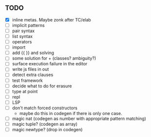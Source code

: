 
## TODO

- [x] inline metas.  Maybe zonk after TC/elab
- [ ] implicit patterns
- [ ] pair syntax
- [ ] list syntax
- [ ] operators
- [ ] import
- [ ] add {{ }} and solving
- [ ] some solution for + (classes? ambiguity?)
- [ ] surface execution failure in the editor
- [ ] write js files in out
- [ ] detect extra clauses
- [ ] test framework
- [ ] decide what to do for erasure
- [ ] type at point
- [ ] repl
- [ ] LSP
- [ ] don't match forced constructors
  - maybe do this in codegen if there is only one case.
- [ ] magic nat (codegen as number with appropriate pattern matching)
- [ ] magic tuple? (codegen as array)
- [ ] magic newtype? (drop in codegen)

